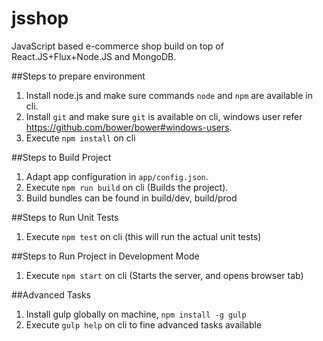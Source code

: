 # jsshop
JavaScript based e-commerce shop build on top of React.JS+Flux+Node.JS and MongoDB.

##Steps to prepare environment
1. Install node.js and make sure commands `node` and `npm` are available in cli.
2. Install `git` and make sure `git` is available on cli, windows user refer https://github.com/bower/bower#windows-users.
3. Execute `npm install` on cli

##Steps to Build Project
1. Adapt app configuration in `app/config.json`.
2. Execute `npm run build` on cli (Builds the project).
3. Build bundles can be found in build/dev, build/prod

##Steps to Run Unit Tests
1. Execute `npm test` on cli (this will run the actual unit tests)

##Steps to Run Project in Development Mode
1. Execute `npm start` on cli (Starts the server, and opens browser tab)

##Advanced Tasks
1. Install gulp globally on machine, `npm install -g gulp`
2. Execute `gulp help` on cli to fine advanced tasks available
